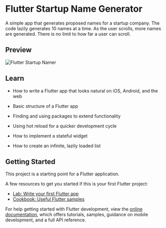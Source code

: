 # Flutter Startup Name Generator
A simple app that generates proposed names for a startup company. The code lazily generates 10 names at a time. As the user scrolls, more names are generated. There is no limit to how far a user can scroll.

## Preview

![Flutter Startup Namer](https://drive.google.com/uc?export=view&id=1umC27BFCxX1jes9RBkODGrXEczfW8qhp)

## Learn

* How to write a Flutter app that looks natural on iOS, Android, and the web

* Basic structure of a Flutter app

* Finding and using packages to extend functionality

* Using hot reload for a quicker development cycle

* How to implement a stateful widget

* How to create an infinite, lazily loaded list



## Getting Started

This project is a starting point for a Flutter application.

A few resources to get you started if this is your first Flutter project:

- [Lab: Write your first Flutter app](https://docs.flutter.dev/get-started/codelab)
- [Cookbook: Useful Flutter samples](https://docs.flutter.dev/cookbook)

For help getting started with Flutter development, view the
[online documentation](https://docs.flutter.dev/), which offers tutorials,
samples, guidance on mobile development, and a full API reference.
